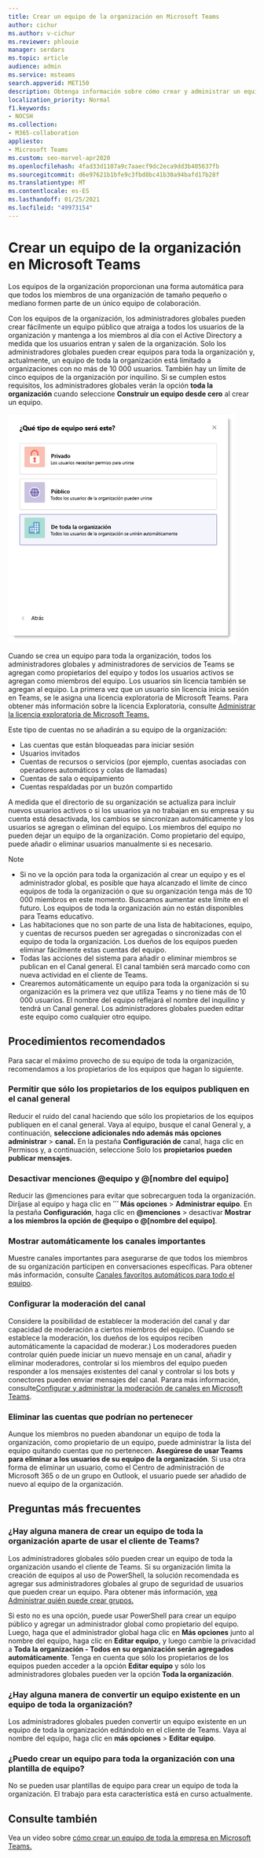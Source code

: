 ```yaml
---
title: Crear un equipo de la organización en Microsoft Teams
author: cichur
ms.author: v-cichur
ms.reviewer: phlouie
manager: serdars
ms.topic: article
audience: admin
ms.service: msteams
search.appverid: MET150
description: Obtenga información sobre cómo crear y administrar un equipo de toda la organización en Teams para proporcionar una manera automática de que todos los miembros de una organización pequeña o mediana puedan colaborar.
localization_priority: Normal
f1.keywords:
- NOCSH
ms.collection:
- M365-collaboration
appliesto:
- Microsoft Teams
ms.custom: seo-marvel-apr2020
ms.openlocfilehash: 4fad33d1107a9c7aaecf9dc2eca9dd3b405637fb
ms.sourcegitcommit: d6e97621b1bfe9c3fbd8bc41b30a94bafd17b28f
ms.translationtype: MT
ms.contentlocale: es-ES
ms.lasthandoff: 01/25/2021
ms.locfileid: "49973154"
---
```

# <a name="create-an-org-wide-team-in-microsoft-teams"></a>Crear un equipo de la organización en Microsoft Teams

Los equipos de la organización proporcionan una forma automática para que todos los miembros de una organización de tamaño pequeño o mediano formen parte de un único equipo de colaboración.

Con los equipos de la organización, los administradores globales pueden crear fácilmente un equipo público que atraiga a todos los usuarios de la organización y mantenga a los miembros al día con el Active Directory a medida que los usuarios entran y salen de la organización. Solo los administradores globales pueden crear equipos para toda la organización y, actualmente, un equipo de toda la organización está limitado a organizaciones con no más de 10 000 usuarios. También hay un límite de cinco equipos de la organización por inquilino. Si se cumplen estos requisitos, los administradores globales verán la opción **toda la organización** cuando seleccione **Construir un equipo desde cero** al crear un equipo. 

![Captura de pantalla de la opción de crear un equipo de la organización](media/create-org-wide-team.png "Captura de pantalla de la opción Toda la organización para crear un equipo de la organización")

Cuando se crea un equipo para toda la organización, todos los administradores globales y administradores de servicios de Teams se agregan como propietarios del equipo y todos los usuarios activos se agregan como miembros del equipo. Los usuarios sin licencia también se agregan al equipo. La primera vez que un usuario sin licencia inicia sesión en Teams, se le asigna una licencia exploratoria de Microsoft Teams. Para obtener más información sobre la licencia Exploratoria, consulte [Administrar la licencia exploratoria de Microsoft Teams.](teams-exploratory.md) 

Este tipo de cuentas no se añadirán a su equipo de la organización:

- Las cuentas que están bloqueadas para iniciar sesión
- Usuarios invitados
- Cuentas de recursos o servicios (por ejemplo, cuentas asociadas con operadores automáticos y colas de llamadas)
- Cuentas de sala o equipamiento
- Cuentas respaldadas por un buzón compartido

A medida que el directorio de su organización se actualiza para incluir nuevos usuarios activos o si los usuarios ya no trabajan en su empresa y su cuenta está desactivada, los cambios se sincronizan automáticamente y los usuarios se agregan o eliminan del equipo. Los miembros del equipo no pueden dejar un equipo de la organización. Como propietario del equipo, puede añadir o eliminar usuarios manualmente si es necesario.

> [!NOTE]
> - Si no ve la  opción para toda la organización al crear un equipo y es el administrador global, es posible que haya alcanzado el límite de cinco equipos de toda la organización o que su organización tenga más de 10 000 miembros en este momento. Buscamos aumentar este límite en el futuro. Los equipos de toda la organización aún no están disponibles para Teams educativo.
> - Las habitaciones que no son parte de una lista de habitaciones, equipo, y cuentas de recursos pueden ser agregadas o sincronizadas con el equipo de toda la organización. Los dueños de los equipos pueden eliminar fácilmente estas cuentas del equipo.
> - Todas las acciones del sistema para añadir o eliminar miembros se publican en el Canal general. El canal también será marcado como con nueva actividad en el cliente de Teams.
> - Crearemos automáticamente un equipo para toda la organización si su organización es la primera vez que utiliza Teams y no tiene más de 10 000 usuarios. El nombre del equipo reflejará el nombre del inquilino y tendrá un Canal general. Los administradores globales pueden editar este equipo como cualquier otro equipo. 

## <a name="best-practices"></a>Procedimientos recomendados

Para sacar el máximo provecho de su equipo de toda la organización, recomendamos a los propietarios de los equipos que hagan lo siguiente.

### <a name="allow-only-team-owners-to-post-to-the-general-channel"></a>Permitir que sólo los propietarios de los equipos publiquen en el canal general

Reducir el ruido del canal haciendo que sólo los propietarios de los equipos publiquen en el canal general. Vaya al equipo, busque el canal General y, a continuación, **seleccione adicionales ndo además más opciones administrar**  >  **canal.** En la pestaña **Configuración de** canal, haga clic en Permisos y, a continuación, seleccione Solo los **propietarios** **pueden publicar mensajes.**

### <a name="turn-off-team-and-team-name-mentions"></a>Desactivar menciones @equipo y @[nombre del equipo]

 Reducir las @menciones para evitar que sobrecarguen toda la organización. Diríjase al equipo y haga clic en **˙˙˙ Más opciones** > **Administrar equipo**. En la pestaña **Configuración**, haga clic en <strong>@menciones</strong> > desactivar **Mostrar a los miembros la opción de @equipo o @[nombre del equipo]**. 

### <a name="automatically-show-important-channels"></a>Mostrar automáticamente los canales importantes

Muestre canales importantes para asegurarse de que todos los miembros de su organización participen en conversaciones específicas. Para obtener más información, consulte [Canales favoritos automáticos para todo el equipo](https://support.office.com/article/auto-favorite-channels-for-the-whole-team-a948272c-5aa5-429c-863c-4e1e1cd6b0f6). 

### <a name="set-up-channel-moderation"></a>Configurar la moderación del canal

Considere la posibilidad de establecer la moderación del canal y dar capacidad de moderación a ciertos miembros del equipo. (Cuando se establece la moderación, los dueños de los equipos reciben automáticamente la capacidad de moderar.) Los moderadores pueden controlar quién puede iniciar un nuevo mensaje en un canal, añadir y eliminar moderadores, controlar si los miembros del equipo pueden responder a los mensajes existentes del canal y controlar si los bots y conectores pueden enviar mensajes del canal. Parara más información, consulte[Configurar y administrar la moderación de canales en Microsoft Teams](manage-channel-moderation-in-teams.md).

### <a name="remove-accounts-that-might-not-belong"></a>Eliminar las cuentas que podrían no pertenecer

Aunque los miembros no pueden abandonar un equipo de toda la organización, como propietario de un equipo, puede administrar la lista del equipo quitando cuentas que no pertenecen. **Asegúrese de usar Teams para eliminar a los usuarios de su equipo de la organización**. Si usa otra forma de eliminar un usuario, como el Centro de administración de Microsoft 365 o de un grupo en Outlook, el usuario puede ser añadido de nuevo al equipo de la organización.

## <a name="faq"></a>Preguntas más frecuentes

### <a name="is-there-a-way-to-create-an-org-wide-team-other-than-using-the-teams-client"></a>¿Hay alguna manera de crear un equipo de toda la organización aparte de usar el cliente de Teams?

Los administradores globales sólo pueden crear un equipo de toda la organización usando el cliente de Teams. Si su organización limita la creación de equipos al uso de PowerShell, la solución recomendada es agregar sus administradores globales al grupo de seguridad de usuarios que pueden crear un equipo. Para obtener más información, [vea Administrar quién puede crear grupos.](https://docs.microsoft.com/microsoft-365/admin/create-groups/manage-creation-of-groups)

Si esto no es una opción, puede usar PowerShell para crear un equipo público y agregar un administrador global como propietario del equipo. Luego, haga que el administrador global haga clic en **Más opciones** junto al nombre del equipo, haga clic en **Editar equipo**, y luego cambie la privacidad a **Toda la organización - Todos en su organización serán agregados automáticamente**. Tenga en cuenta que sólo los propietarios de los equipos pueden acceder a la opción **Editar equipo** y sólo los administradores globales pueden ver la opción **Toda la organización**.

### <a name="is-there-a-way-to-convert-an-existing-team-to-an-org-wide-team"></a>¿Hay alguna manera de convertir un equipo existente en un equipo de toda la organización?

Los administradores globales pueden convertir un equipo existente en un equipo de toda la organización editándolo en el cliente de Teams. Vaya al nombre del equipo, haga clic en **más opciones** > **Editar equipo**.

### <a name="can-i-create-an-org-wide-team-using-a-team-template"></a>¿Puedo crear un equipo para toda la organización con una plantilla de equipo?

No se pueden usar plantillas de equipo para crear un equipo de toda la organización. El trabajo para esta característica está en curso actualmente. 

## <a name="see-also"></a>Consulte también

Vea un vídeo sobre [cómo crear un equipo de toda la empresa en Microsoft Teams.](https://support.office.com/article/037bb27a-bcc9-48fe-8d72-44d9482420a3)
